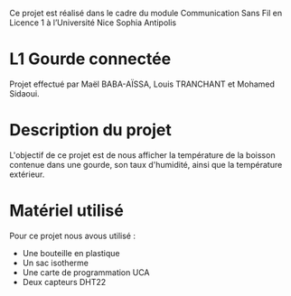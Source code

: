 Ce projet est réalisé dans le cadre du module Communication Sans Fil en Licence 1 à l’Université Nice Sophia Antipolis

# L1 Gourde connectée

Projet effectué par Maël BABA-AÏSSA, Louis TRANCHANT et Mohamed Sidaoui.

# Description du projet

L'objectif de ce projet est de nous afficher la température de la boisson contenue dans une gourde, son taux d'humidité, ainsi que la température extérieur.

# Matériel utilisé

Pour ce projet nous avous utilisé :
- Une bouteille en plastique
- Un sac isotherme
- Une carte de programmation UCA
- Deux capteurs DHT22
